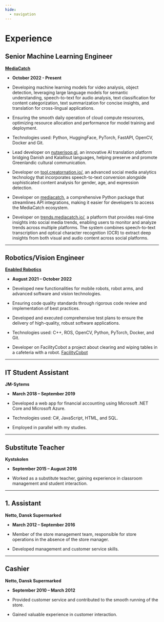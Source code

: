 ```yaml
---
hide:
  - navigation
---
```


# Experience

## Senior Machine Learning Engineer

**[MediaCatch](https://mediacatch.io/)**

* **October 2022 - Present**

* Developing machine learning models for video analysis, object detection, leveraging large language models for semantic understanding, speech-to-text for audio analysis, text classification for content categorization, text summarization for concise insights, and translation for cross-lingual applications.
* Ensuring the smooth daily operation of cloud compute resources, optimizing resource allocation and performance for model training and deployment.
* Technologies used: Python, HuggingFace, PyTorch, FastAPI, OpenCV, Docker and Git.
* Lead developer on [nutserisoq.gl](https://nutserisoq.gl/da/about), an innovative AI translation platform bridging Danish and Kalallisut languages, helping preserve and promote Greenlandic cultural communication.
* Developer on [tool.creatornation.io/](https://tool.creatornation.io/), an advanced social media analytics technology that incorporates speech-to-text conversion alongside sophisticated content analysis for gender, age, and expression detection.
* Developer on [mediacatch](https://api.mediacatch.io/mediacatch/docs/), a comprehensive Python package that streamlines API integrations, making it easier for developers to access the MediaCatch ecosystem.
* Developer on [trends.mediacatch.io/](https://trends.mediacatch.io/), a platform that provides real-time insights into social media trends, enabling users to monitor and analyze trends across multiple platforms. The system combines speech-to-text transcription and optical character recognition (OCR) to extract deep insights from both visual and audio content across social platforms.

--- 

## Robotics/Vision Engineer

**[Enabled Robotics](https://www.enabled-robotics.com/)**

* **August 2021 – October 2022**

* Developed new functionalities for mobile robots, robot arms, and advanced software and vision technologies.
* Ensuring code quality standards through rigorous code review and implementation of best practices.
* Developed and executed comprehensive test plans to ensure the delivery of high-quality, robust software applications.
* Technologies used: C++, ROS, OpenCV, Python, PyTorch, Docker, and Git.
* Developer on FacilityCobot a project about clearing and wiping tables in a cafeteria with a robot. [FacilityCobot](https://www.sdu.dk/en/forskning/sdurobotics/researchprojects/facilitycobot)

--- 

## IT Student Assistant

**JM-Sytems**

* **March 2018 – September 2019**

* Developed a web app for financial accounting using Microsoft .NET Core and Microsoft Azure. 
* Technologies used: C#, JavaScript, HTML, and SQL.
* Employed in parallel with my studies.

--- 

## Substitute Teacher

**Kystskolen**

* **September 2015 – August 2016**

* Worked as a substitute teacher, gaining experience in classroom management and student interaction.

--- 

## 1. Assistant

**Netto, Dansk Supermarked**

* **March 2012 – September 2016**

* Member of the store management team, responsible for store operations in the absence of the store manager.
* Developed management and customer service skills.

--- 

## Cashier

**Netto, Dansk Supermarked**

* **September 2010 – March 2012**

* Provided customer service and contributed to the smooth running of the store.
* Gained valuable experience in customer interaction.
